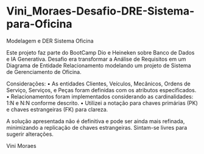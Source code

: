 # Vini_Moraes-Desafio-DRE-Sistema-para-Oficina
Modelagem e DER Sistema Oficina

Este projeto faz parte do BootCamp Dio e Heineken sobre Banco de Dados e IA Generativa.
Desafio era transformar a Análise de Requisitos em um Diagrama de Entidade Relacionamento modelando um projeto de  Sistema de  Gerenciamento de Oficina.

Considerações:
•	As entidades Clientes, Veículos, Mecânicos, Ordens de Serviço, Serviços, e Peças foram definidas com os atributos especificados.
•	Relacionamentos foram implementados considerando as cardinalidades: 1:N e N:N conforme descrito.
•	Utilizei a notação para chaves primárias (PK) e chaves estrangeiras (FK) para clareza.

A solução apresentada não é definitiva e pode ser ainda mais refinada, minimizando a replicação de chaves estrangeiras.
Sintam-se livres para sugerir alterações.

Vini Moraes
